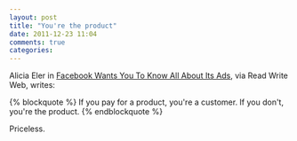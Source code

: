 ```yaml
---
layout: post
title: "You're the product"
date: 2011-12-23 11:04
comments: true
categories: 
---
```


Alicia Eler in [Facebook Wants You To Know All About Its Ads](http://www.readwriteweb.com/archives/facebook_wants_you_to_know_all_about_its_ads.php), via Read Write Web, writes:

{% blockquote %}
If you pay for a product, you're a customer. If you don't, you're the product.
{% endblockquote %}

Priceless.